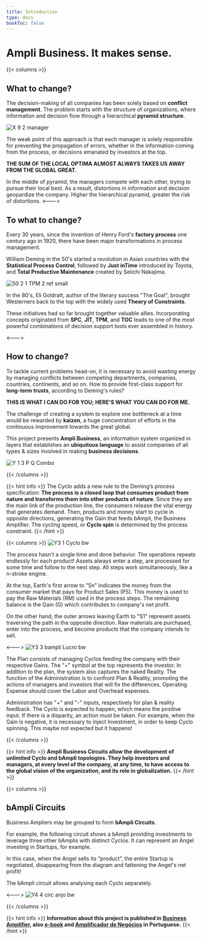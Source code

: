 ```yaml
---
title: Introduction
type: docs
bookToc: false
---
```


# Ampli Business. It makes sense.

{{< columns >}}
## What to change?

The decision-making of all companies has been solely based on **conflict management**. The problem starts with the structure of organizations, where  information and decision flow through a hierarchical **pyramid structure**.

![X 9 2 manager](https://user-images.githubusercontent.com/86032/79045595-54938200-7be2-11ea-94c5-375d57f7ec1d.png)

The weak point of this approach is that each manager is  solely responsible for preventing the propagation of errors, whether in the information coming from the process, or decisions emanated by investors at the top.

**THE SUM OF THE LOCAL OPTIMA ALMOST ALWAYS TAKES US AWAY FROM THE GLOBAL GREAT.**

In the middle of pyramid, the managers compete with each other, trying to pursue their local best. As a result, distortions in information and decision geopardize the company. Higher the hierarchical pyramid, greater the risk of distortions.
<--->

## To what to change?

Every 30 years, since the invention of Henry Ford's **factory process** one century ago in 1920, there have been major transformations in process management.

William Deming in the 50's started a revolution in Asian countries with the  **Statistical Process Control**, followed by **Just inTime** introduced by Toyota, and **Total Productive Maintenance** created by Seiichi Nakajima.

![50 2 1 TPM 2 ref small](https://user-images.githubusercontent.com/86032/79045707-d1266080-7be2-11ea-9679-7613181368a3.png)

In the 80's, Eli Goldratt, author of the literary success "The Goal", brought Westerners back to the top with the widely used **Theory of Constraints**.

These initiatives had so far brought together valuable allies. Incorporating concepts originated from **SPC**, **JIT**, **TPM**, and **TOC** leads to one of the most powerful combinations of decision support tools ever assembled in history.

<--->

## How to change?

To tackle current problems head-on, it is necessary to avoid wasting energy by managing conflicts between competing departments, companies, countries, continents, and so on. How to provide first-class support for **long-term trusts**, according to Deming's rules?

**THIS IS WHAT I CAN DO FOR YOU; HERE'S WHAT YOU CAN DO FOR ME.**

The challenge of creating a system to explore one bottleneck at a time would be rewarded by **kaizen**, a huge concentration of efforts in the continuous improvement towards the great global.

This project presents **Ampli Business**, an information system organized in layers that establishes an **ubiquitous language** to assist companies of all types & sizes involved in making **business decisions**.

![Y 1 3 P Q Combo](https://user-images.githubusercontent.com/86032/79045923-26af3d00-7be4-11ea-936e-40481471f16f.png)

{{< /columns >}}

{{< hint info >}}
The Cyclo adds a new rule to the Deming’s process specification: **The process is a closed loop that consumes product from nature and transforms them into other products of nature**. Since  they are the main link of the production line, the consumers release the vital energy that generates demand. Then, products and money start to cycle in opposite directions, generating  the Gain that feeds bAmpli, the Business Amplifier. The cycling speed, or **Cyclo spin** is determined by the process constraint.
{{< /hint >}}

{{< columns >}}
![Y3 1 Cyclo bw](https://user-images.githubusercontent.com/86032/79046804-5dd41d00-7be9-11ea-9239-780095caaffb.png)

The process hasn't a single time and done behavior. The operations repeats endlessly for each product! Assets always enter a step, are processed for some time and follow to the next step. All steps work simultaneously, like a n-stroke engine.

At the top, Earth's first arrow to “Sn” indicates the money from the consumer market that pays for Product Sales (PS). This money is used to pay the Raw Materials (RM) used in the process steps. The remaining balance is the Gain (G) which contributes to company's net profit.

On the other hand, the outer arrows leaving Earth to "S1" represent assets traversing the path in the opposite direction. Raw materials are purchased, enter into the process, and become products that the company intends to sell.

<--->
![Y3 3 bampli Lucro bw](https://user-images.githubusercontent.com/86032/79046226-0aac9b00-7be6-11ea-9664-d33b7c5b99cd.png)

The Plan consists of managing Cyclos feeding the company with their respective Gains. The "+" symbol at the top represents the investor. In addition to the plan, the system also captures the naked Reality. The function of the Administration is to confront Plan & Reality, promoting the actions of managers and investors that will fix the differences. Operating Expense should  cover the Labor and Overhead expenses.

Administration has "+" and "-" inputs, respectively for plan & reality feedback. The Cyclo is expected to happen, which means the positive input. If there is a disparity, an action must be taken. For example, when the Gain is negative, it is necessary to inject Investment, in order to keep Cyclo spinning. This maybe not expected but it happens!

{{< /columns >}}

{{< hint info >}}
**Ampli Business Circuits allow the development of unlimited Cyclo and bAmpli topologies. They help investors and managers, at every level of the company, at any time, to have access to the global vision of the organization, and its role in globalization.**
{{< /hint >}}

{{< columns >}}
## bAmpli Circuits

Business Ampliers may be grouped to form **bAmpli Circuits**.

For example, the following circuit shows a bAmpli providing investments to leverage three other bAmplis with distinct Cyclos. It can represent an Angel investing in Startups, for example.

In this case, when the Angel sells its “product”, the entire Startup is negotiated, disappearing from the diagram and fattening the Angel's net profit!

The bAmpli circuit allows analysing each Cyclo separately.

<--->
![Y4 4 circ anjo bw](https://user-images.githubusercontent.com/86032/79048410-3f731f00-7bf3-11ea-91a7-262ae1aadc67.png)

{{< /columns >}}

{{< hint info >}}
**Information about this project is published in [Business Amplifier](https://www.amazon.com/Business-Amplifier-M-Sc-Motta-Lopes/dp/B083XGK14Q), also [e-book](https://www.amazon.com/Business-Amplifier-Jose-Motta-Lopes-ebook-dp-B086L6V6QY/dp/B086L6V6QY/) and [Amplificador de Negócios](https://www.amazon.com/M-Sc-Jose-Motta-Lopes/dp/8592301009) in Portuguese.**
{{< /hint >}}
